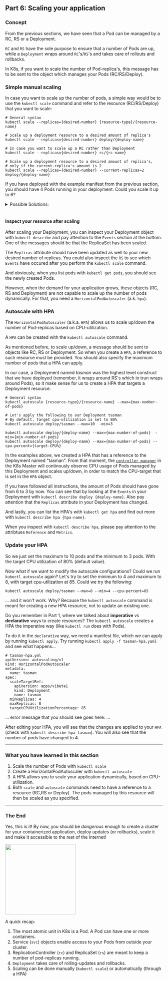 ## Part 6: Scaling your application

### Concept

From the previous sections, we have seen that a Pod can be managed by a RC, RS or a Deployment.

`RC` and `RS` have the sole purpose to ensure that a number of Pods are up, while a `Deployment` wraps around `RC`'s/`RS`'s and takes care of rollouts and rollbacks.

In K8s, if you want to scale the number of Pod-replica's, this message has to be sent to the object which manages your Pods (RC/RS/Deploy).

### Simple manual scaling

In case you want to scale up the number of pods, a simple way would be to use the `kubectl scale` command and refer to the resource (RC/RS/Deploy) that you want to scale:

```
# General syntax
kubectl scale --replicas={desired-number} {resource-type}/{resource-name}

# Scale up a deployment resource to a desired amount of replica's
kubectl scale --replicas={desired-number} deploy/{deploy-name}

# In case you want to scale up a RC rather than Deployment
kubectl scale --replicas={desired-number} rc/{rc-name}

# Scale up a deployment resource to a desired amount of replica's,
# only if the current-replica's amount is 2
kubectl scale --replicas={desired-number} --current-replicas=2 deploy/{deploy-name}
```

If you have deployed with the example manifest from the previous section, you should have 4 Pods running in your deployment. Could you scale it up to 6?

<details>
<summary>Possible Solutions:</summary>
<pre>
kubectl scale --replicas=6 deploy/tasman
# or
kubectl scale --replicas=6 --current-replicas=4 deploy/tasman
</pre>
</details>
<br/>

#### Inspect your resource after scaling
After scaling your Deployment, you can inspect your Deployment object with `kubectl describe` and pay attention to the `Events` section at the bottom. One of the messages should be that the ReplicaSet has been scaled.

The `Replicas` attribute should have been updated as well to your new desired number of replicas. You could also inspect the `RS` to see which `Events` have occured after you perform the `kubectl scale` command.

And obviously, when you list pods with `kubectl get pods`, you should see the newly created Pods.

However, when the demand for your application grows, these objects (RC, RS and Deployment) are not capable to scale up the number of pods dynamically. For that, you need a `HorizontalPodAutoscaler` (a.k. `hpa`).

### Autoscale with HPA

The `HorizontalPodAutoscaler` (a.k.a. `HPA`) allows us to scale up/down the number of Pod-replicas based on CPU-utilization.

A `HPA` can be created with the `kubectl autoscale` command.

As mentioned before, to scale up/down, a message should be sent to objects like RC, RS or Deployment. So when you create a `HPA`, a reference to such resource must be provided. You should also specify the maximum number of pods that a HPA can apply.

In our case, a Deployment named *tasman* was the highest level construct that we have deployed (remember, it wraps around RS's which in trun wraps around Pods), so it make sense for us to create a HPA that targets a Deployment resource.

```
# General syntax
kubectl autoscale {resource-type}/{resource-name} --max={max-number-of-pods}

# Let's apply the following to our Deployment tasman
# By default, target cpu-utilization is set to 80%
kubectl autoscale deploy/tasman --max=10  -min=3

kubectl autoscale deploy/{deploy-name} --max={max-number-of-pods}  -min={min-number-of-pods}
kubectl autoscale deploy/{deploy-name} --max={max-number-of-pods} --cpu-percent={target-CPU%}
```

In the examples above, we created a HPA that has a reference to the Deployment named "tasman".
From that moment, the [`controller manager`](https://kubernetes.io/docs/admin/kube-controller-manager/) in the K8s Master will continously observe CPU usage of Pods managed by this Deployment and scales up/down, in order to match the CPU-target that is set in the `HPA` object.

If you have followed all instructions, the amount of Pods should have gone from 6 to 3 by now. You can see that by looking at the `Events` in your Deployment with `kubectl describe deploy {deploy-name}`. Also pay attention that the `Replicas` attribute in your Deployment has changed.

And lastly, you can list the HPA's with `kubectl get hpa` and find out more with `kubectl describe hpa {hpa-name}`.

When you inspect with `kubectl describe hpa`, please pay attention to the attribtues `Reference` and `Metrics`.

### Update your HPA

So we just set the maximum to 10 pods and the minimum to 3 pods. With the target CPU utilization of 80% (default value).

Now what if we want to modify the autoscale configurations? Could we run `kubectl autoscale` again? Let's try to set the minimum to 4 and maximum to 8, with target cpu-utilization at 85. Could we try the following:

```
kubectl autoscale deploy/tasman --max=8 --min=4 --cpu-percent=85
```

... and it won't work. Why? Because the `kubectl autoscale` command is meant for creating a new HPA resource, not to update an existing one.

Do you remember in Part 1, where we talked about **imperative** vs **declarative** ways to create resources? The `kubectl autoscale` creates a HPA the imperative way (like `kubectl run` does with Pods).

To do it in the `declarative` way, we need a manifest file, which we can apply by running `kubectl apply`.
Try running `kubectl apply -f tasman-hpa.yaml` and see what happens...

```
# tasman-hpa.yml
apiVersion: autoscaling/v1
kind: HorizontalPodAutoscaler
metadata:
  name: tasman
spec:
  scaleTargetRef:
    apiVersion: apps/v1beta1
    kind: Deployment
    name: tasman
  minReplicas: 4
  maxReplicas: 8
  targetCPUUtilizationPercentage: 85
```

...
error message that you should see goes here:
...

After editing your HPA, you will see that the changes are applied to your `HPA` (check with `kubectl describe hpa tasman`). You will also see that the number of pods have changed to 4.

---

### What you have learned in this section
1. Scale the number of Pods with `kubectl scale`
2. Create a HorizontalPodAutoscaler with `kubectl autoscale`
3. A HPA allows you to scale your application dynamically, based on CPU-utilization.
4. Both `scale` and `autoscale` commands need to have a reference to a resource (RC,RS or Deploy). The pods managed by this resource will then be scaled as you specified.

---

### The End

Yes, this is it! By now, you should be *dangerous* enough to create a cluster for your containerized application, deploy updates (or rollbacks), scale it and make it accessible to the rest of the Internet!

<img src="https://github.com/actfong/k8s-workshop/blob/master/images/dangerous.jpeg?raw=true" width="225" height="225"/>


A quick recap:

1. The most atomic unit in K8s is a Pod. A Pod can have one or more containers.
2. Service (`svc`) objects enable access to your Pods from outside your cluster.
3. ReplicationController (`rc`) and ReplicaSet (`rs`) are meant to keep a number of pod-replicas running.
4. `Deployment` takes care of rolling-updates and rollbacks.
5. Scaling can be done manually (`kubectl scale`) or automatically (through a HPA)
